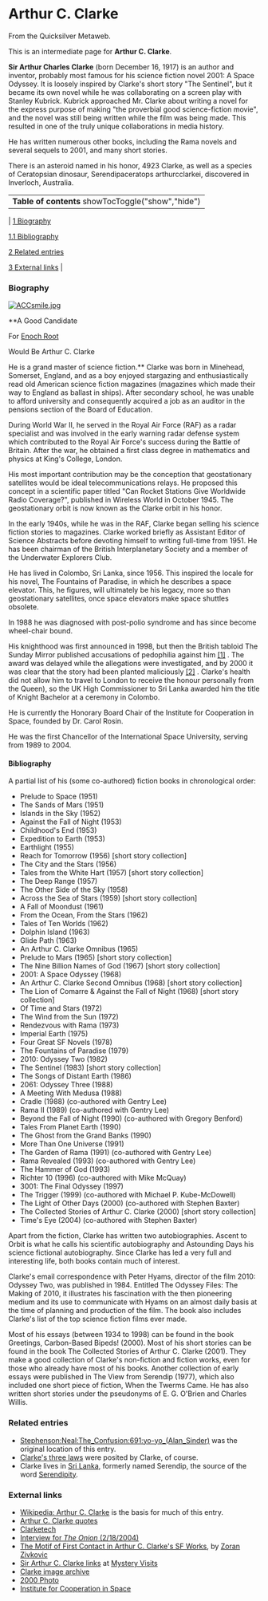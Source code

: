 
# Arthur C. Clarke

From the Quicksilver Metaweb.

This is an intermediate page for **Arthur C. Clarke**.

**Sir Arthur Charles Clarke** (born December 16, 1917) is an author and inventor, probably most famous for his science fiction novel 2001: A Space Odyssey. It is loosely inspired by Clarke's short story "The Sentinel", but it became its own novel while he was collaborating on a screen play with Stanley Kubrick. Kubrick approached Mr. Clarke about writing a novel for the express purpose of making "the proverbial good science-fiction movie", and the novel was still being written while the film was being made. This resulted in one of the truly unique collaborations in media history.

He has written numerous other books, including the Rama novels and several sequels to 2001, and many short stories.

There is an asteroid named in his honor, 4923 Clarke, as well as a species of Ceratopsian dinosaur, Serendipaceratops arthurcclarkei, discovered in Inverloch, Australia.



|  |
| --- |
| **Table of contents** showTocToggle("show","hide") |
| 
[1 Biography](/)


[1.1 Bibliography](/)


[2 Related entries](/)


[3 External links](/)
 |


### Biography



[![ACCsmile.jpg](/web/20060725171715im_/http://www.metaweb.com/wiki/upload/5/57/ACCsmile.jpg)](accsmile-jpg)  

**A Good Candidate  

For [Enoch Root](/enoch-root)  

Would Be Arthur C. Clarke  

He is a grand master of science fiction.**
Clarke was born in Minehead, Somerset, England, and as a boy enjoyed stargazing and enthusiastically read old American science fiction magazines (magazines which made their way to England as ballast in ships). After secondary school, he was unable to afford university and consequently acquired a job as an auditor in the pensions section of the Board of Education.

During World War II, he served in the Royal Air Force (RAF) as a radar specialist and was involved in the early warning radar defense system which contributed to the Royal Air Force's success during the Battle of Britain. After the war, he obtained a first class degree in mathematics and physics at King's College, London.

His most important contribution may be the conception that geostationary satellites would be ideal telecommunications relays. He proposed this concept in a scientific paper titled "Can Rocket Stations Give Worldwide Radio Coverage?", published in Wireless World in October 1945. The geostationary orbit is now known as the Clarke orbit in his honor.

In the early 1940s, while he was in the RAF, Clarke began selling his science fiction stories to magazines. Clarke worked briefly as Assistant Editor of Science Abstracts before devoting himself to writing full-time from 1951. He has been chairman of the British Interplanetary Society and a member of the Underwater Explorers Club.

He has lived in Colombo, Sri Lanka, since 1956. This inspired the locale for his novel, The Fountains of Paradise, in which he describes a space elevator. This, he figures, will ultimately be his legacy, more so than geostationary satellites, once space elevators make space shuttles obsolete.

In 1988 he was diagnosed with post-polio syndrome and has since become wheel-chair bound.

His knighthood was first announced in 1998, but then the British tabloid The Sunday Mirror published accusations of pedophilia against him [[1]](/http-news-bbc-co-uk-2-hi-52598-stm) . The award was delayed while the allegations were investigated, and by 2000 it was clear that the story had been planted maliciously [[2]](/http-news-bbc-co-uk-2-hi-south-asia-765385-stm) . Clarke's health did not allow him to travel to London to receive the honour personally from the Queen), so the UK High Commissioner to Sri Lanka awarded him the title of Knight Bachelor at a ceremony in Colombo.

He is currently the Honorary Board Chair of the Institute for Cooperation in Space, founded by Dr. Carol Rosin.

He was the first Chancellor of the International Space University, serving from 1989 to 2004.

#### Bibliography


A partial list of his (some co-authored) fiction books in chronological order:
* Prelude to Space (1951)
* The Sands of Mars (1951)
* Islands in the Sky (1952)
* Against the Fall of Night (1953)
* Childhood's End (1953)
* Expedition to Earth (1953)
* Earthlight (1955)
* Reach for Tomorrow (1956) [short story collection]
* The City and the Stars (1956)
* Tales from the White Hart (1957) [short story collection]
* The Deep Range (1957)
* The Other Side of the Sky (1958)
* Across the Sea of Stars (1959) [short story collection]
* A Fall of Moondust (1961)
* From the Ocean, From the Stars (1962)
* Tales of Ten Worlds (1962)
* Dolphin Island (1963)
* Glide Path (1963)
* An Arthur C. Clarke Omnibus (1965)
* Prelude to Mars (1965) [short story collection]
* The Nine Billion Names of God (1967) [short story collection]
* 2001: A Space Odyssey (1968)
* An Arthur C. Clarke Second Omnibus (1968) [short story collection]
* The Lion of Comarre & Against the Fall of Night (1968) [short story collection]
* Of Time and Stars (1972)
* The Wind from the Sun (1972)
* Rendezvous with Rama (1973)
* Imperial Earth (1975)
* Four Great SF Novels (1978)
* The Fountains of Paradise (1979)
* 2010: Odyssey Two (1982)
* The Sentinel (1983) [short story collection]
* The Songs of Distant Earth (1986)
* 2061: Odyssey Three (1988)
* A Meeting With Medusa (1988)
* Cradle (1988) (co-authored with Gentry Lee)
* Rama II (1989) (co-authored with Gentry Lee)
* Beyond the Fall of Night (1990) (co-authored with Gregory Benford)
* Tales From Planet Earth (1990)
* The Ghost from the Grand Banks (1990)
* More Than One Universe (1991)
* The Garden of Rama (1991) (co-authored with Gentry Lee)
* Rama Revealed (1993) (co-authored with Gentry Lee)
* The Hammer of God (1993)
* Richter 10 (1996) (co-authored with Mike McQuay)
* 3001: The Final Odyssey (1997)
* The Trigger (1999) (co-authored with Michael P. Kube-McDowell)
* The Light of Other Days (2000) (co-authored with Stephen Baxter)
* The Collected Stories of Arthur C. Clarke (2000) [short story collection]
* Time's Eye (2004) (co-authored with Stephen Baxter)


Apart from the fiction, Clarke has written two autobiographies. Ascent to Orbit is what he calls his scientific autobiography and Astounding Days his science fictional autobiography. Since Clarke has led a very full and interesting life, both books contain much of interest.

Clarke's email correspondence with Peter Hyams, director of the film 2010: Odyssey Two, was published in 1984. Entitled The Odyssey Files: The Making of 2010, it illustrates his fascination with the then pioneering medium and its use to communicate with Hyams on an almost daily basis at the time of planning and production of the film. The book also includes Clarke's list of the top science fiction films ever made.

Most of his essays (between 1934 to 1998) can be found in the book Greetings, Carbon-Based Bipeds! (2000). Most of his short stories can be found in the book The Collected Stories of Arthur C. Clarke (2001). They make a good collection of Clarke's non-fiction and fiction works, even for those who already have most of his books. Another collection of early essays were published in The View from Serendip (1977), which also included one short piece of fiction, When the Twerms Came. He has also written short stories under the pseudonyms of E. G. O'Brien and Charles Willis.

### Related entries


* [Stephenson:Neal:The\_Confusion:691:yo-yo\_(Alan\_Sinder)](/stephenson-neal-the-confusion-691-yo-yo-alan-sinder) was the original location of this entry.
* [Clarke's three laws](/clarke-s-three-laws) were posited by Clarke, of course.
* Clarke lives in [Sri Lanka](/sri-lanka), formerly named Serendip, the source of the word [Serendipity](/serendipity).


### External links


* [Wikipedia: Arthur C. Clarke](/http-en-wikipedia-org-wiki-arthur-c-clarke) is the basis for much of this entry.
* [Arthur C. Clarke quotes](/http-quote-wikipedia-org-wiki-arthur-c-clarke)
* [Clarketech](/http-en-wikipedia-org-wiki-clarketech)
* [Interview for *The Onion* (2/18/2004)](/http-www-theonionavclub-com-feature-index-php-issue-4007-f-1)
* [The Motif of First Contact in Arthur C. Clarke's SF Works](/http-www-fantasticmetropolis-com-show-html-ey-clarke), by [Zoran Zivkovic](/zoran-zivkovic-writer)
* [Sir Arthur C. Clarke links](/http-www-geocities-com-jcsherwood-acclinks2-htm) at [Mystery Visits](/http-www-mysteryvisits-com)
* [Clarke image archive](/http-www-geocities-com-jcsherwood-accphotos-htm)
* [2000 Photo](/http-fsweb-berry-edu-academic-hass-jhickman-images-arthur-jpg)
* [Institute for Cooperation in Space](/http-www-peaceinspace-com-ab-board-shtml)
